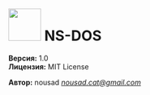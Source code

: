 #      <img src="https://raw.githubusercontent.com/NousadS/nsdos/master/static/images/nsdos.png" width="64px" height="64px">      NS-DOS

**Версия:** 1.0 \
**Лицензия:** MIT License

**Автор:** nousad *<nousad.cat@gmail.com>*